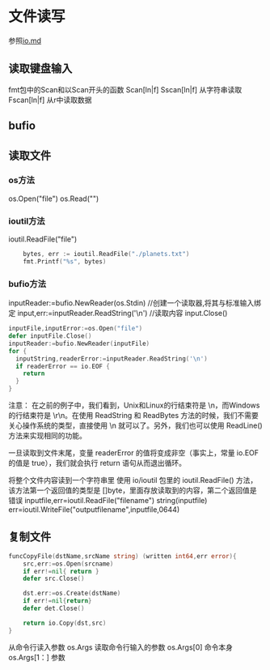 # 文件读写

参照[io.md](./io.md)

## 读取键盘输入
  fmt包中的Scan和以Scan开头的函数
    Scan[ln|f]
    Sscan[ln|f] 从字符串读取
    Fscan[ln|f] 从r中读取数据
    
## bufio


## 读取文件

### os方法

os.Open("file")
os.Read("")

### ioutil方法

ioutil.ReadFile("file")

```go
    bytes, err := ioutil.ReadFile("./planets.txt")
    fmt.Printf("%s", bytes)
```

### bufio方法

inputReader:=bufio.NewReader(os.Stdin)   //创建一个读取器,将其与标准输入绑定
input,err:=inputReader.ReadString('\n')   //读取内容
input.Close()

```go
inputFile,inputError:=os.Open("file")
defer inputFile.Close()
inputReader:=bufio.NewReader(inputFile)
for {
  inputString,readerError:=inputReader.ReadString('\n')
  if readerError == io.EOF {
    return
  }
}
```

注意： 在之前的例子中，我们看到，Unix和Linux的行结束符是 \n，而Windows的行结束符是 \r\n。在使用 ReadString 和 ReadBytes 方法的时候，我们不需要关心操作系统的类型，直接使用 \n 就可以了。另外，我们也可以使用 ReadLine() 方法来实现相同的功能。

一旦读取到文件末尾，变量 readerError 的值将变成非空（事实上，常量 io.EOF 的值是 true），我们就会执行 return 语句从而退出循环。


将整个文件内容读到一个字符串里
    使用 io/ioutil 包里的 ioutil.ReadFile() 方法，该方法第一个返回值的类型是 []byte，里面存放读取到的内容，第二个返回值是错误
inputfile,err=ioutil.ReadFile("filename")
string(inputfile)
err=ioutil.WriteFile("outputfilename",inputfile,0644)


## 复制文件
```go
funcCopyFile(dstName,srcName string) (written int64,err error){
    src,err:=os.Open(srcname)
    if err!=nil{ return }
    defer src.Close()

    dst.err:=os.Create(dstName)
    if err!=nil{return}
    defer det.Close()

    return io.Copy(dst,src)
}
```

从命令行读入参数
os.Args   读取命令行输入的参数
os.Args[0]  命令本身
os.Args[1：] 参数
